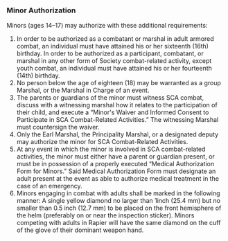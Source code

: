 ### Minor Authorization
Minors (ages 14–17) may authorize with these additional requirements:

1.  In order to be authorized as a combatant or marshal in adult armored combat, an individual must have attained his or her sixteenth (16th) birthday. In order to be authorized as a participant, combatant, or marshal in any other form of Society combat-related activity, except youth combat, an individual must have attained his or her fourteenth (14th) birthday.
2.  No person below the age of eighteen (18) may be warranted as a group Marshal, or the Marshal in Charge of an event.
3.  The parents or guardians of the minor must witness SCA combat, discuss with a witnessing marshal how it relates to the participation of their child, and execute a “Minor's Waiver and Informed Consent to Participate in SCA Combat-Related Activities.” The witnessing Marshal must countersign the waiver. 
4.  Only the Earl Marshal, the Principality Marshal, or a designated deputy may authorize the minor for SCA Combat-Related Activities.
5.  At any event in which the minor is involved in SCA combat-related activities, the minor must either have a parent or guardian present, or must be in possession of a properly executed “Medical Authorization Form for Minors.” Said Medical Authorization Form must designate an adult present at the event as able to authorize medical treatment in the case of an emergency.
6.  Minors engaging in combat with adults shall be marked in the following manner: A single yellow diamond no larger than 1inch (25.4 mm) but no smaller than 0.5 inch (12.7 mm) to be placed on the front hemisphere of the helm (preferably on or near the inspection sticker). Minors competing with adults in Rapier will have the same diamond on the cuff of the glove of their dominant weapon hand. 

